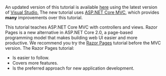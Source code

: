 An updated version of this tutorial is available [here](https://docs.microsoft.com/aspnet/core/tutorials/first-mvc-app/start-mvc) using the latest version of [Visual Studio.](https://www.visualstudio.com) The new tutorial uses [ASP.NET Core MVC](https://docs.microsoft.com/aspnet/core/mvc/), which provides **many** improvements over this tutorial.

This tutorial teaches ASP.NET Core MVC with controllers and views. Razor Pages is a new alternative in ASP.NET Core 2.0, a page-based programming model that makes building web UI easier and more productive. We recommend you try the [Razor Pages](https://docs.microsoft.com/aspnet/core/mvc/razor-pages) tutorial before the MVC version. The Razor Pages tutorial:

* Is easier to follow.
* Covers more features.
* Is the preferred approach for new application development.